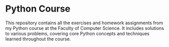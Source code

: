 # Python Course

This repository contains all the exercises and homework assignments from my Python course at the Faculty of Computer Science. It includes solutions to various problems, covering core Python concepts and techniques learned throughout the course.
